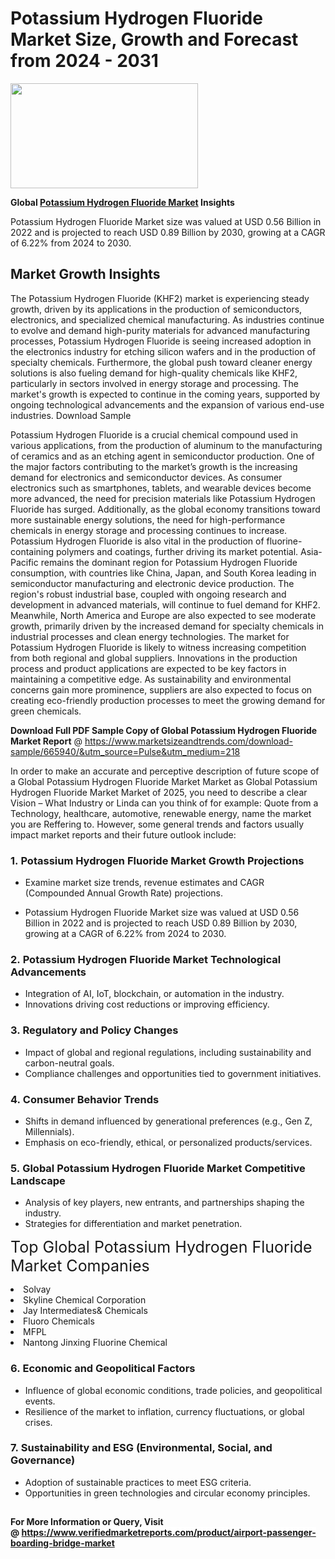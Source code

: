 <H1>Potassium Hydrogen Fluoride Market Size, Growth and Forecast from 2024 - 2031</H1><img class="aligncenter size-medium wp-image-584254" src="https://thirdeyenews.in/wp-content/uploads/2024/09/Global-Market-Research-300x168.jpeg" alt="" width="300" height="168" /><p><strong>Global&nbsp;<a href="https://www.marketsizeandtrends.com/download-sample/665940/&amp;utm_source=Pulse&amp;utm_medium=218">Potassium Hydrogen Fluoride Market</a> Insights</strong></p><p>Potassium Hydrogen Fluoride Market size was valued at USD 0.56 Billion in 2022 and is projected to reach USD 0.89 Billion by 2030, growing at a CAGR of 6.22% from 2024 to 2030.</p><p><h2>Market Growth Insights</h2> <p>The Potassium Hydrogen Fluoride (KHF2) market is experiencing steady growth, driven by its applications in the production of semiconductors, electronics, and specialized chemical manufacturing. As industries continue to evolve and demand high-purity materials for advanced manufacturing processes, Potassium Hydrogen Fluoride is seeing increased adoption in the electronics industry for etching silicon wafers and in the production of specialty chemicals. Furthermore, the global push toward cleaner energy solutions is also fueling demand for high-quality chemicals like KHF2, particularly in sectors involved in energy storage and processing. The market's growth is expected to continue in the coming years, supported by ongoing technological advancements and the expansion of various end-use industries. Download Sample </p> <p>Potassium Hydrogen Fluoride is a crucial chemical compound used in various applications, from the production of aluminum to the manufacturing of ceramics and as an etching agent in semiconductor production. One of the major factors contributing to the market’s growth is the increasing demand for electronics and semiconductor devices. As consumer electronics such as smartphones, tablets, and wearable devices become more advanced, the need for precision materials like Potassium Hydrogen Fluoride has surged. Additionally, as the global economy transitions toward more sustainable energy solutions, the need for high-performance chemicals in energy storage and processing continues to increase. Potassium Hydrogen Fluoride is also vital in the production of fluorine-containing polymers and coatings, further driving its market potential. Asia-Pacific remains the dominant region for Potassium Hydrogen Fluoride consumption, with countries like China, Japan, and South Korea leading in semiconductor manufacturing and electronic device production. The region's robust industrial base, coupled with ongoing research and development in advanced materials, will continue to fuel demand for KHF2. Meanwhile, North America and Europe are also expected to see moderate growth, primarily driven by the increased demand for specialty chemicals in industrial processes and clean energy technologies. The market for Potassium Hydrogen Fluoride is likely to witness increasing competition from both regional and global suppliers. Innovations in the production process and product applications are expected to be key factors in maintaining a competitive edge. As sustainability and environmental concerns gain more prominence, suppliers are also expected to focus on creating eco-friendly production processes to meet the growing demand for green chemicals. </p><p><span class=""><strong>Download Full PDF Sample Copy of Global Potassium Hydrogen Fluoride Market Report</strong> @ <a href="https://www.marketsizeandtrends.com/download-sample/665940/&amp;utm_source=Pulse&amp;utm_medium=218" target="_blank">https://www.marketsizeandtrends.com/download-sample/665940/&amp;utm_source=Pulse&amp;utm_medium=218</a></span></p><p>In order to make an accurate and perceptive description of future scope of a Global&nbsp;Potassium Hydrogen Fluoride Market Market as Global&nbsp;Potassium Hydrogen Fluoride Market Market of 2025, you need to describe a clear Vision &ndash; What Industry or Linda can you think of for example: Quote from a Technology, healthcare, automotive, renewable energy, name the market you are Reffering to. However, some general trends and factors usually impact market reports and their future outlook include:</p><h3>1.&nbsp;<strong>Potassium Hydrogen Fluoride Market Growth Projections</strong></h3><ul><li>Examine market size trends, revenue estimates and CAGR (Compounded Annual Growth Rate) projections.</li><li><p>Potassium Hydrogen Fluoride Market size was valued at USD 0.56 Billion in 2022 and is projected to reach USD 0.89 Billion by 2030, growing at a CAGR of 6.22% from 2024 to 2030.</p></li></ul><h3>2.&nbsp;<strong>Potassium Hydrogen Fluoride Market Technological Advancements</strong></h3><ul><li>Integration of AI, IoT, blockchain, or automation in the industry.</li><li>Innovations driving cost reductions or improving efficiency.</li></ul><h3>3.&nbsp;<strong>Regulatory and Policy Changes</strong></h3><ul><li>Impact of global and regional regulations, including sustainability and carbon-neutral goals.</li><li>Compliance challenges and opportunities tied to government initiatives.</li></ul><h3>4.&nbsp;<strong>Consumer Behavior Trends</strong></h3><ul><li>Shifts in demand influenced by generational preferences (e.g., Gen Z, Millennials).</li><li>Emphasis on eco-friendly, ethical, or personalized products/services.</li></ul><h3>5.&nbsp;<strong>Global Potassium Hydrogen Fluoride Market Competitive Landscape</strong></h3><ul><li>Analysis of key players, new entrants, and partnerships shaping the industry.</li><li>Strategies for differentiation and market penetration.</li></ul><p data-pm-slice="1 1 []"><span style="color: inherit; font-family: inherit; font-size: 25px;">Top Global Potassium Hydrogen Fluoride Market Companies</span></p><div class="" data-test-id=""><p><li>Solvay</li><li> Skyline Chemical Corporation</li><li> Jay Intermediates& Chemicals</li><li> Fluoro Chemicals</li><li> MFPL</li><li> Nantong Jinxing Fluorine Chemical</li></p></div><h3>6.&nbsp;<strong>Economic and Geopolitical Factors</strong></h3><ul><li>Influence of global economic conditions, trade policies, and geopolitical events.</li><li>Resilience of the market to inflation, currency fluctuations, or global crises.</li></ul><h3>7.&nbsp;<strong>Sustainability and ESG (Environmental, Social, and Governance)</strong></h3><ul><li>Adoption of sustainable practices to meet ESG criteria.</li><li>Opportunities in green technologies and circular economy principles.</li></ul><h2><strong style="font-size: 14px;">For More Information or Query, Visit @&nbsp;</strong><a style="background-color: #ffffff; font-size: 14px;" href="https://www.marketsizeandtrends.com/report/potassium-hydrogen-fluoride-market/" target="_blank">https://www.verifiedmarketreports.com/product/airport-passenger-boarding-bridge-market</a></h2>
